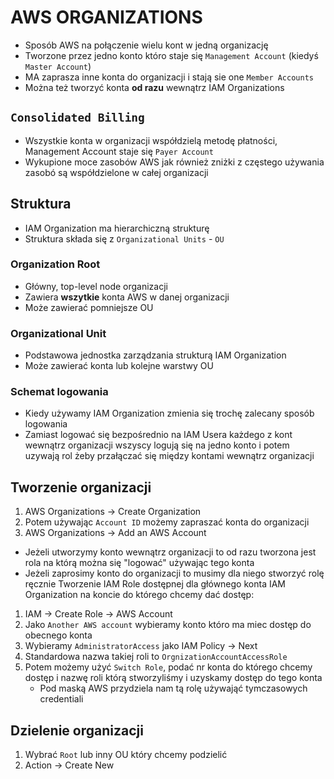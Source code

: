 # AWS ORGANIZATIONS

- Sposób AWS na połączenie wielu kont w jedną organizację
- Tworzone przez jedno konto któro staje się `Management Account` (kiedyś `Master Account`)
- MA zaprasza inne konta do organizacji i stają sie one `Member Accounts`
- Można też tworzyć konta __od razu__ wewnątrz IAM Organizations

## `Consolidated Billing`
-	Wszystkie konta w organizacji współdzielą metodę płatności, Management Account staje się `Payer Account`
- Wykupione moce zasobów AWS  jak również zniżki z częstego używania zasobó są współdzielone w całej organizacji

## Struktura
- IAM Organization ma hierarchiczną strukturę
- Struktura składa się z `Organizational Units` - `OU`

### Organization Root
- Główny, top-level node organizacji
- Zawiera __wszytkie__ konta AWS w danej organizacji
- Może zawierać pomniejsze OU 

### Organizational Unit
- Podstawowa jednostka zarządzania strukturą IAM Organization
-	Może zawierać konta lub kolejne warstwy OU

### Schemat logowania
-	Kiedy używamy IAM Organization zmienia się trochę zalecany sposób logowania
- Zamiast logować się bezpośrednio na IAM Usera każdego z kont wewnątrz organizacji wszyscy logują się na jedno konto i potem uzywają rol żeby przałączać się między kontami wewnątrz organizacji

## Tworzenie organizacji
1.	AWS Organizations -> Create Organization
2.	Potem używając `Account ID` możemy zapraszać konta do organizacji
3.	AWS Organizations -> Add an AWS Account

- Jeżeli utworzymy konto wewnątrz organizacji to od razu tworzona jest rola na którą można się "logować" używając tego konta
- Jeżeli zaprosimy konto do organizacji to musimy dla niego stworzyć rolę ręcznie
Tworzenie IAM Role dostępnej dla głównego konta IAM Organization na koncie do którego chcemy dać dostęp:
1.	IAM -> Create Role -> AWS Account
2.	Jako `Another AWS account` wybieramy konto któro ma miec dostęp do obecnego konta
3.	Wybieramy `AdministratorAccess` jako IAM Policy -> Next
4.	Standardowa nazwa takiej roli to `OrgnizationAccountAccessRole`
5.	Potem możemy użyć `Switch Role`, podać nr konta do którego chcemy dostęp i nazwę roli którą stworzyliśmy i uzyskamy dostęp do tego konta 
	-	Pod maską AWS przydziela nam tą rolę używająć tymczasowych credentiali

## Dzielenie organizacji
1.	Wybrać `Root` lub inny OU który chcemy podzielić
2.	Action -> Create New
